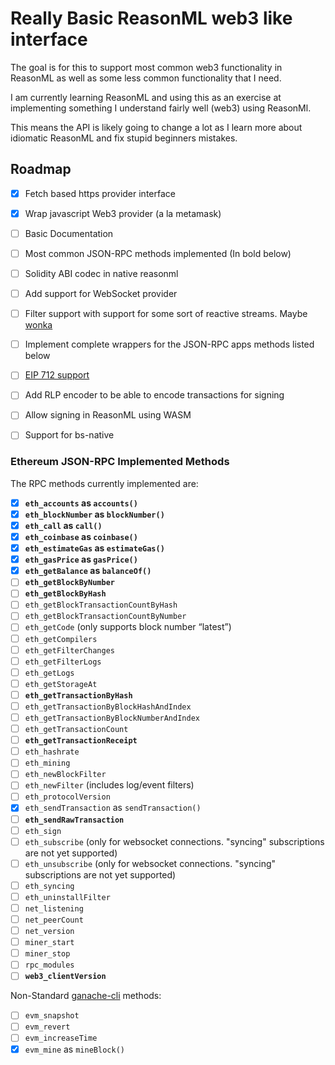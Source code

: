 # Really Basic ReasonML web3 like interface

The goal is for this to support most common web3 functionality in ReasonML as well as some less common functionality that I need.

I am currently learning ReasonML and using this as an exercise at implementing something I understand fairly well (web3) using ReasonMl.

This means the API is likely going to change a lot as I learn more about idiomatic ReasonML and fix stupid beginners mistakes.

## Roadmap

- [x] Fetch based https provider interface
- [x] Wrap javascript Web3 provider (a la metamask)
- [ ] Basic Documentation
- [ ] Most common JSON-RPC methods implemented (In bold below)
- [ ] Solidity ABI codec in native reasonml
- [ ] Add support for WebSocket provider
- [ ] Filter support with support for some sort of reactive streams. Maybe [wonka](https://github.com/kitten/wonka)
- [ ] Implement complete wrappers for the JSON-RPC apps methods listed below
- [ ] [EIP 712 support](https://eips.ethereum.org/EIPS/eip-712)
- [ ] Add RLP encoder to be able to encode transactions for signing
- [ ] Allow signing in ReasonML using WASM
- [ ] Support for bs-native


### Ethereum JSON-RPC Implemented Methods

The RPC methods currently implemented are:

- [x] **`eth_accounts` as `accounts()`**
- [x] **`eth_blockNumber` as `blockNumber()`**
- [x] **`eth_call` as `call()`**
- [x] **`eth_coinbase` as `coinbase()`**
- [x] **`eth_estimateGas` as `estimateGas()`**
- [x] **`eth_gasPrice` as `gasPrice()`**
- [x] **`eth_getBalance` as `balanceOf()`**
- [ ] **`eth_getBlockByNumber`**
- [ ] **`eth_getBlockByHash`**
- [ ] `eth_getBlockTransactionCountByHash`
- [ ] `eth_getBlockTransactionCountByNumber`
- [ ] `eth_getCode` (only supports block number “latest”)
- [ ] `eth_getCompilers`
- [ ] `eth_getFilterChanges`
- [ ] `eth_getFilterLogs`
- [ ] `eth_getLogs`
- [ ] `eth_getStorageAt`
- [ ] **`eth_getTransactionByHash`**
- [ ] `eth_getTransactionByBlockHashAndIndex`
- [ ] `eth_getTransactionByBlockNumberAndIndex`
- [ ] `eth_getTransactionCount`
- [ ] **`eth_getTransactionReceipt`**
- [ ] `eth_hashrate`
- [ ] `eth_mining`
- [ ] `eth_newBlockFilter`
- [ ] `eth_newFilter` (includes log/event filters)
- [ ] `eth_protocolVersion`
- [x] `eth_sendTransaction` as `sendTransaction()`
- [ ] **`eth_sendRawTransaction`**
- [ ] `eth_sign`
- [ ] `eth_subscribe` (only for websocket connections. "syncing" subscriptions are not yet supported)
- [ ] `eth_unsubscribe` (only for websocket connections. "syncing" subscriptions are not yet supported)
- [ ] `eth_syncing`
- [ ] `eth_uninstallFilter`
- [ ] `net_listening`
- [ ] `net_peerCount`
- [ ] `net_version`
- [ ] `miner_start`
- [ ] `miner_stop`
- [ ] `rpc_modules`
- [ ] **`web3_clientVersion`**

Non-Standard [ganache-cli](https://github.com/trufflesuite/ganache-cli) methods:

- [ ] `evm_snapshot`
- [ ] `evm_revert`
- [ ] `evm_increaseTime`
- [x] `evm_mine` as `mineBlock()`
